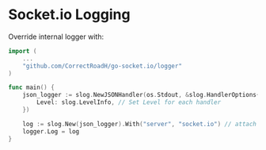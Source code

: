 # Socket.io Logging

Override internal logger with:

```go
import (
	...
    "github.com/CorrectRoadH/go-socket.io/logger"
)

func main() {
    json_logger := slog.NewJSONHandler(os.Stdout, &slog.HandlerOptions{
        Level: slog.LevelInfo, // Set Level for each handler
    })

	log := slog.New(json_logger).With("server", "socket.io") // attach attribute to all log lines
	logger.Log = log
}
```
